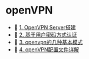 # openVPN

* 📄 [1. OpenVPN Server搭建](siyuan://blocks/20240416105259-x2pblds)
* 📄 [2. 基于用户密码方式认证](siyuan://blocks/20240416105209-l4yp3a1)
* 📄 [3. openvpn的几种基本模式](siyuan://blocks/20240416163621-xeoaovz)
* 📄 [4. openVPN配置文件详解](siyuan://blocks/20240416105110-8ykr86q)

　　‍
